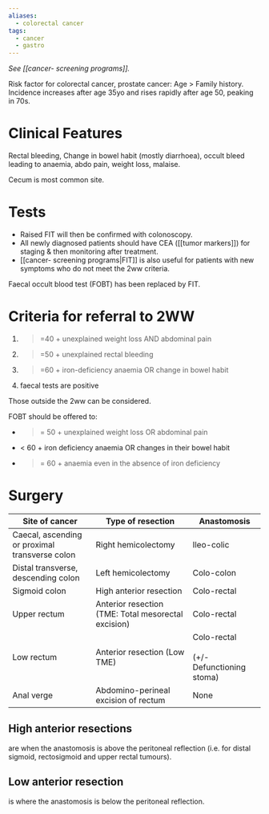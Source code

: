 ```yaml
---
aliases:
  - colorectal cancer
tags:
  - cancer
  - gastro
---
```

*See [[cancer- screening programs]].* 

Risk factor for colorectal cancer, prostate cancer: Age > Family history.
Incidence increases after age 35yo and rises rapidly after age 50, peaking in 70s.
# Clinical Features
Rectal bleeding, Change in bowel habit (mostly diarrhoea), occult bleed leading to anaemia, abdo pain, weight loss, malaise. 

Cecum is most common site. 
# Tests
- Raised FIT will then be confirmed with colonoscopy.
- All newly diagnosed patients should have CEA ([[tumor markers]]) for staging & then monitoring after treatment.
- [[cancer- screening programs|FIT]] is also useful for patients with new symptoms who do not meet the 2ww criteria.

Faecal occult blood test (FOBT) has been replaced by FIT.
# Criteria for referral to 2WW
1. >=40 + unexplained weight loss AND abdominal pain
2. >=50 + unexplained rectal bleeding
3. >=60 + iron-deficiency anaemia OR change in bowel habit
4. faecal tests are positive

Those outside the 2ww can be considered. 

FOBT should be offered to:
- >= 50 + unexplained weight loss OR abdominal pain
- < 60 + iron deficiency anaemia OR changes in their bowel habit
- >= 60 + anaemia even in the absence of iron deficiency

# Surgery

| Site of cancer                                 | Type of resection                                   | Anastomosis                                  |
| ---------------------------------------------- | --------------------------------------------------- | -------------------------------------------- |
| Caecal, ascending or proximal transverse colon | Right hemicolectomy                                 | Ileo-colic                                   |
| Distal transverse, descending colon            | Left hemicolectomy                                  | Colo-colon                                   |
| Sigmoid colon                                  | High anterior resection                             | Colo-rectal                                  |
| Upper rectum                                   | Anterior resection (TME: Total mesorectal excision) | Colo-rectal                                  |
| Low rectum                                     | Anterior resection (Low TME)                        | Colo-rectal<br><br>(+/- Defunctioning stoma) |
| Anal verge                                     | Abdomino-perineal excision of rectum                | None                                         |

## High anterior resections 
are when the anastomosis is above the peritoneal reflection (i.e. for distal sigmoid, rectosigmoid and upper rectal tumours).

## Low anterior resection 
is where the anastomosis is below the peritoneal reflection.